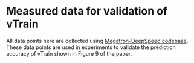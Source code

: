 # Measured data for validation of vTrain

All data points here are collected using [Megatron-DeepSpeed codebase](https://github.com/microsoft/Megatron-DeepSpeed).
These data points are used in experiments to validate the prediction accuracy of vTrain shown in Figure 9 of the paper.
